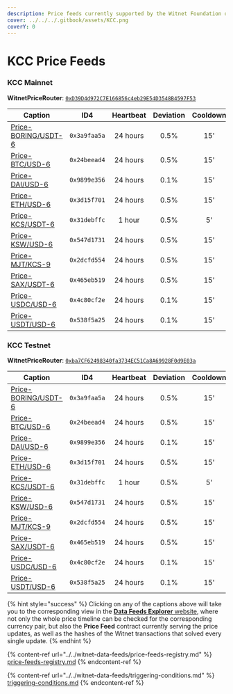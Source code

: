 ```yaml
---
description: Price feeds currently supported by the Witnet Foundation on the KCC ecosystem
cover: ../../../.gitbook/assets/KCC.png
coverY: 0
---
```


# KCC Price Feeds

### KCC Mainnet

**WitnetPriceRouter**: [`0xD39D4d972C7E166856c4eb29E54D3548B4597F53`](https://scan.kcc.io/address/0xD39D4d972C7E166856c4eb29E54D3548B4597F53/read-contract)

| **Caption**                                                                      | **ID4**      | **Heartbeat** | **Deviation** | **Cooldown** |
| -------------------------------------------------------------------------------- | ------------ | :-----------: | :-----------: | :----------: |
| [Price-BORING/USDT-6](https://feeds.witnet.io/feeds/kcc-mainnet\_boring-usdt\_6) | `0x3a9faa5a` |    24 hours   |      0.5%     |      15'     |
| [Price-BTC/USD-6](https://feeds.witnet.io/feeds/kcc-mainnet\_btc-usd\_6)         | `0x24beead4` |    24 hours   |      0.5%     |      15'     |
| [Price-DAI/USD-6](https://feeds.witnet.io/feeds/kcc-mainnet\_dai-usd\_6)         | `0x9899e356` |    24 hours   |      0.1%     |      15'     |
| [Price-ETH/USD-6](https://feeds.witnet.io/feeds/kcc-mainnet\_eth-usd\_6)         | `0x3d15f701` |    24 hours   |      0.5%     |      15'     |
| [Price-KCS/USDT-6](https://feeds.witnet.io/feeds/kcc-mainnet\_kcs-usdt\_6)       | `0x31debffc` |     1 hour    |      0.5%     |      5'      |
| [Price-KSW/USD-6](https://feeds.witnet.io/feeds/kcc-mainnet\_ksw-usd\_6)         | `0x547d1731` |    24 hours   |      0.5%     |      15'     |
| [Price-MJT/KCS-9](https://feeds.witnet.io/feeds/kcc-mainnet\_mjt-kcs\_9)         | `0x2dcfd554` |    24 hours   |      0.5%     |      15'     |
| [Price-SAX/USDT-6](https://feeds.witnet.io/feeds/kcc-mainnet\_sax-usdt\_6)       | `0x465eb519` |    24 hours   |      0.5%     |      15'     |
| [Price-USDC/USD-6](https://feeds.witnet.io/feeds/kcc-mainnet\_usdc-usd\_6)       | `0x4c80cf2e` |    24 hours   |      0.1%     |      15'     |
| [Price-USDT/USD-6](https://feeds.witnet.io/feeds/kcc-mainnet\_usdt-usd\_6)       | `0x538f5a25` |    24 hours   |      0.1%     |      15'     |

### KCC Testnet

**WitnetPriceRouter**: [`0xba7CF62498340fa3734EC51Ca8A69928F0d9E03a`](https://scan-testnet.kcc.network/address/0xba7CF62498340fa3734EC51Ca8A69928F0d9E03a/read-contract)

| **Caption**                                                                      | **ID4**      | **Heartbeat** | **Deviation** | **Cooldown** |
| -------------------------------------------------------------------------------- | ------------ | :-----------: | :-----------: | :----------: |
| [Price-BORING/USDT-6](https://feeds.witnet.io/feeds/kcc-testnet\_boring-usdt\_6) | `0x3a9faa5a` |    24 hours   |      0.5%     |      15'     |
| [Price-BTC/USD-6](https://feeds.witnet.io/feeds/kcc-testnet\_btc-usd\_6)         | `0x24beead4` |    24 hours   |      0.5%     |      15'     |
| [Price-DAI/USD-6](https://feeds.witnet.io/feeds/kcc-testnet\_dai-usd\_6)         | `0x9899e356` |    24 hours   |      0.1%     |      15'     |
| [Price-ETH/USD-6](https://feeds.witnet.io/feeds/kcc-testnet\_eth-usd\_6)         | `0x3d15f701` |    24 hours   |      0.5%     |      15'     |
| [Price-KCS/USDT-6](https://feeds.witnet.io/feeds/kcc-testnet\_kcs-usdt\_6)       | `0x31debffc` |     1 hour    |      0.5%     |      5'      |
| [Price-KSW/USD-6](https://feeds.witnet.io/feeds/kcc-testnet\_ksw-usd\_6)         | `0x547d1731` |    24 hours   |      0.5%     |      15'     |
| [Price-MJT/KCS-9](https://feeds.witnet.io/feeds/kcc-testnet\_mjt-kcs\_9)         | `0x2dcfd554` |    24 hours   |      0.5%     |      15'     |
| [Price-SAX/USDT-6](https://feeds.witnet.io/feeds/kcc-testnet\_sax-usdt\_6)       | `0x465eb519` |    24 hours   |      0.5%     |      15'     |
| [Price-USDC/USD-6](https://feeds.witnet.io/feeds/kcc-testnet\_usdc-usd\_6)       | `0x4c80cf2e` |    24 hours   |      0.1%     |      15'     |
| [Price-USDT/USD-6](https://feeds.witnet.io/feeds/kcc-testnet\_usdt-usd\_6)       | `0x538f5a25` |    24 hours   |      0.1%     |      15'     |

{% hint style="success" %}
Clicking on any of the captions above will take you to the corresponding view in the [**Data Feeds Explorer** website](https://feeds.witnet.io), where not only the whole price timeline can be checked for the corresponding currency pair, but also the **Price Feed** contract currently serving the price updates, as well as the hashes of the Witnet transactions that solved every single update.
{% endhint %}

{% content-ref url="../../witnet-data-feeds/price-feeds-registry.md" %}
[price-feeds-registry.md](../../witnet-data-feeds/price-feeds-registry.md)
{% endcontent-ref %}

{% content-ref url="../../witnet-data-feeds/triggering-conditions.md" %}
[triggering-conditions.md](../../witnet-data-feeds/triggering-conditions.md)
{% endcontent-ref %}
